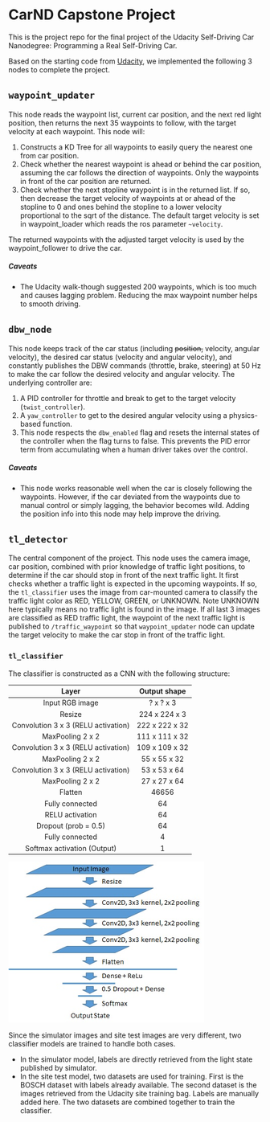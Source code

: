 # CarND Capstone Project
This is the project repo for the final project of the Udacity Self-Driving Car Nanodegree: Programming a Real Self-Driving Car.

Based on the starting code from [Udacity](https://github.com/udacity/CarND-Capstone), we implemented the following 3 nodes to complete the project.

## `waypoint_updater`
This node reads the waypoint list, current car position, and the next red light position, then returns the next 35 waypoints to follow, with the target velocity at each waypoint. This node will:

1. Constructs a KD Tree for all waypoints to easily query the nearest one from car position.
2. Check whether the nearest waypoint is ahead or behind the car position, assuming the car follows the direction of waypoints. Only the waypoints in front of the car position are returned.
3. Check whether the next stopline waypoint is in the returned list. If so, then decrease the target velocity of waypoints at or ahead of the stopline to 0 and ones behind the stopline to a lower velocity proportional to  the sqrt of the distance. The default target velocity is set in waypoint_loader which reads the ros parameter `~velocity`.

The returned waypoints with the adjusted target velocity is used by the waypoint_follower to drive the car.

##### Caveats
* The Udacity walk-though suggested 200 waypoints, which is too much and causes lagging problem. Reducing the max waypoint number helps to smooth driving.

## `dbw_node`
This node keeps track of the car status (including ~~position,~~ velocity, angular velocity), the desired car status (velocity and angular velocity), and constantly publishes the DBW commands (throttle, brake, steering) at 50 Hz to make the car follow the desired velocity and angular velocity.
The underlying controller are:
1. A PID controller for throttle and break to get to the target velocity (`twist_controller`).
2. A `yaw_controller` to get to the desired angular velocity using a physics-based function.
3. This node respects the `dbw_enabled` flag and resets the internal states of the controller when the flag turns to false. This prevents the PID error term from accumulating when a human driver takes over the control.

##### Caveats
* This node works reasonable well when the car is closely following the waypoints. However, if the car deviated from the waypoints due to manual control or simply lagging, the behavior becomes wild. Adding the position info into this node may help improve the driving.

## `tl_detector`
The central component of the project. This node uses the camera image, car position, combined with prior knowledge of traffic light positions, to determine if the car should stop in front of the next traffic light. It first checks whether a traffic light is expected in the upcoming waypoints. If so, the `tl_classifier` uses the image from car-mounted camera to classify the traffic light color as RED, YELLOW, GREEN, or UNKNOWN. Note UNKNOWN here typically means no traffic light is found in the image. If all last 3 images are classified as RED traffic light, the waypoint of the next traffic light is published to `/traffic_waypoint` so that `waypoint_updater` node can update the target velocity to make the car stop in front of the traffic light.

### `tl_classifier`
The classifier is constructed as a CNN with the following structure:

| Layer | Output shape |
|:-----:|:------------:|
| Input RGB image | ? x ? x 3 |
| Resize | 224 x 224 x 3 |
| Convolution 3 x 3 (RELU activation) | 222 x 222 x 32 |
| MaxPooling 2 x 2 | 111 x 111 x 32 |
| Convolution 3 x 3 (RELU activation) | 109 x 109 x 32 |
| MaxPooling 2 x 2 | 55 x 55 x 32 |
| Convolution 3 x 3 (RELU activation) | 53 x 53 x 64 |
| MaxPooling 2 x 2 | 27 x 27 x 64 |
| Flatten | 46656 |
| Fully connected | 64 |
| RELU activation | 64 |
| Dropout (prob = 0.5) | 64 |
| Fully connected | 4 |
| Softmax activation (Output) | 1 |

![tl_classifier structure](cnn_structure.jpg)

Since the simulator images and site test images are very different, two classifier models are trained to handle both cases.
* In the simulator model, labels are directly retrieved from the light state published by simulator.
* In the site test model, two datasets are used for training. First is the BOSCH dataset with labels already available. The second dataset is the images retrieved from the Udacity site training bag. Labels are manually added here. The two datasets are combined together to train the classifier.
